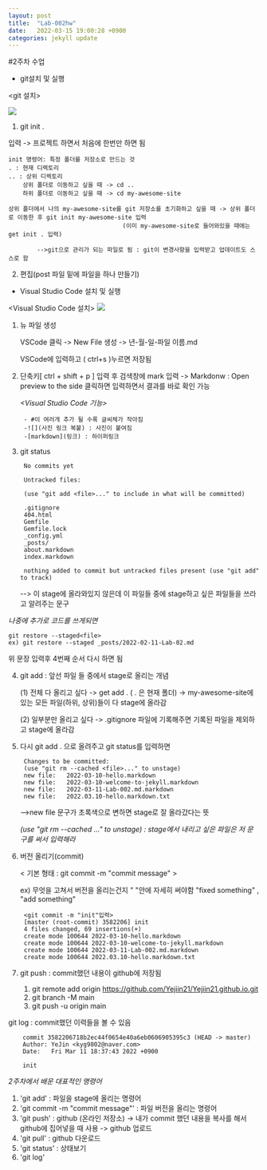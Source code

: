 ```yaml
---
layout: post
title:  "Lab-002hw"
date:   2022-03-15 19:00:28 +0900
categories: jekyll update
---
```

#2주차 수업

* git설치 및 실행

<git 설치>

![](https://img1.daumcdn.net/thumb/R1280x0/?scode=mtistory2&fname=https:%2F%2Fblog.kakaocdn.net%2Fdn%2Fbi6AzT%2FbtqSATUQsN0%2FZ4UCfkMHtXDBDNaMa6bdW0%2Fimg.png)

1. git init . 

입력 -> 프로젝트 하면서 처음에 한번만 하면 됨

	init 명령어: 특정 폴더를 저장소로 만드는 것
	. : 현재 디렉토리
	.. : 상위 디렉토리
		상위 폴더로 이동하고 싶을 때 -> cd ..
		하위 폴더로 이동하고 싶을 때 -> cd my-awesome-site
	
	상위 폴더에서 나의 my-awesome-site를 git 저장소를 초기화하고 싶을 때 -> 상위 폴더로 이동한 후 git init my-awesome-site 입력
									(이미 my-awesome-site로 들어와있을 때에는 get init . 입력) 

            -->git으로 관리가 되는 파일로 됨 : git이 변경사항을 입력받고 업데이트도 스스로 함

2. 편집(post 파일 밑에 파일을 하나 만들기)
* Visual Studio Code 설치 및 실행

<Visual Studio Code 설치>
![](https://medium-company.com/wp-content/uploads/2020/06/vscode01-1024x577.png)

1. 뉴 파일 생성 

    VSCode 클릭 -> New File 생성 -> 년-월-일-파일 이름.md

    VSCode에 입력하고 ( ctrl+s )누르면 저장됨

2. 단축키[ ctrl + shift + p ] 입력 후 검색창에 mark 입력 ->  Markdonw : Open preview to the side 클릭하면 입력하면서 결과를 바로 확인 가능
	
    
    
    *<Visual Studio Code 기능>*

        - #이 여러개 추가 될 수록 글씨체가 작아짐
        -![](사진 링크 복붙) : 사진이 붙여짐
        -[markdown](링크) : 하이퍼링크

3. git status

        No commits yet

        Untracked files:

        (use "git add <file>..." to include in what will be committed)

        .gitignore
        404.html
        Gemfile
        Gemfile.lock
        _config.yml                                               
        _posts/
        about.markdown
        index.markdown

        nothing added to commit but untracked files present (use "git add" to track)

    --> 이 stage에 올라와있지 않은데 이 파일들 중에 stage하고 싶은 파일들을 쓰라고 알려주는 문구


*나중에 추가로 코드를 쓰게되면*

	git restore --staged<file>
	ex) git restore --staged _posts/2022-02-11-Lab-02.md
 위 문장 입력후 4번째 순서 다시 하면 됨

4. git add : 앞선 파일 들 중에서 stage로 올리는 개념

	(1) 전체 다 올리고 싶다 -> get add . ( . 은 현재 폴더) -> my-awesome-site에 있는 모든 파일(하위, 상위)들이 다 stage에 올라감
	
    (2) 일부분만 올리고 싶다 -> .gitignore 파일에 기록해주면 기록된 파일을 제외하고 stage에 올라감

5. 다시 git add . 으로 올려주고 git status를 입력하면

        Changes to be committed:
        (use "git rm --cached <file>..." to unstage)
        new file:   2022-03-10-hello.markdown
        new file:   2022-03-10-welcome-to-jekyll.markdown
        new file:   2022-03-11-Lab-002.md.markdown
        new file:   2022.03.10-hello.markdown.txt
    -->new file 문구가 초록색으로 변하면 stage로 잘 올라갔다는 뜻

    *(use "git rm --cached <file>..." to unstage) : stage에서 내리고 싶은 파일은 저 문구를 써서 입력해라*

6. 버전 올리기(commit)

    < 기본 형태 : git commit -m "commit message" >
 
    ex) 무엇을 고쳐서 버전을 올리는건지 " "안에 자세히 써야함 "fixed something" , "add something"

        <git commit -m "init"입력>
        [master (root-commit) 3582206] init
        4 files changed, 69 insertions(+)
        create mode 100644 2022-03-10-hello.markdown
        create mode 100644 2022-03-10-welcome-to-jekyll.markdown
        create mode 100644 2022-03-11-Lab-002.md.markdown
        create mode 100644 2022.03.10-hello.markdown.txt

7. git push : commit했던 내용이 github에 저장됨
	1. git remote add origin https://github.com/Yejiin21/Yejiin21.github.io.git
	2. git branch -M main
	3. git push -u origin main

git log : commit했던 이력들을 볼 수 있음

        commit 3582206718b2ec44f0654e40a6eb0606905395c3 (HEAD -> master)
        Author: YeJin <kyg9802@naver.com>
        Date:   Fri Mar 11 18:37:43 2022 +0900

        init


*2주차에서 배운 대표적인 명령어*
1) 'git add' : 파일을 stage에 올리는 명령어
2) 'git commit -m "commit message"' : 파일 버전을 올리는 명령어
3) 'git push' : github (온라인 저장소) -> 내가 commit 했던 내용을 복사를 해서 github에 집어넣을 때 사용 -> github 업로드
4) 'git pull' : github 다운로드
5) 'git status' : 상태보기
6) 'git log' 